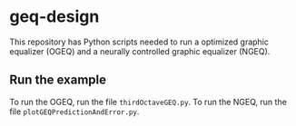 # geq-design
This repository has Python scripts needed to run a optimized graphic equalizer (OGEQ) and a neurally controlled graphic equalizer (NGEQ).

##

## Run the example

To run the OGEQ, run the file `thirdOctaveGEQ.py`. To run the NGEQ, run the file `plotGEQPredictionAndError.py`. 

